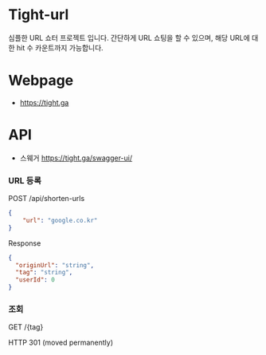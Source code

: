 # Tight-url

심플한 URL 쇼터 프로젝트 입니다. 간단하게 URL 쇼팅을 할 수 있으며, 해당 URL에 대한 hit 수 카운트까지 가능합니다.

# Webpage

- https://tight.ga

# API
- 스웨거 https://tight.ga/swagger-ui/

### URL 등록

POST /api/shorten-urls
```json
{
    "url": "google.co.kr"
}
```

Response
```json
{
  "originUrl": "string",
  "tag": "string",
  "userId": 0
}
```

### 조회

GET /{tag}

HTTP 301 (moved permanently)
